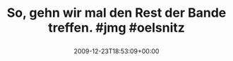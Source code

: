 ---
retweeted: false
source: <a href="http://twitter.com" rel="nofollow">Twitter Web Client</a>
entities:
  hashtags:
  - text: jmg
    indices:
    - '45'
    - '49'
  - text: oelsnitz
    indices:
    - '50'
    - '59'
  symbols: []
  user_mentions: []
  urls: []
display_text_range:
- '0'
- '59'
favorite_count: '0'
id_str: '6973103710'
truncated: false
retweet_count: '0'
id: '6973103710'
created_at: Wed Dec 23 18:53:09 +0000 2009
favorited: false
full_text: 'So, gehn wir mal den Rest der Bande treffen. #jmg #oelsnitz'
lang: de
tags:
- jmg
- oelsnitz
- pesos/twitter
date: '2009-12-23T18:53:09+00:00'
src: https://twitter.com/bascht/status/6973103710
original_url: https://twitter.com/bascht/status/6973103710
type: twitter_tweet
text: 'So, gehn wir mal den Rest der Bande treffen. #jmg #oelsnitz'
title: 'So, gehn wir mal den Rest der Bande treffen. #jmg #oelsnitz

  '

---